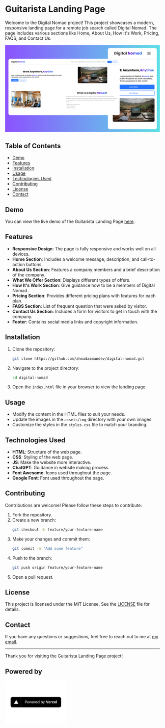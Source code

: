 # Guitarista Landing Page

Welcome to the Digital Nomad project! This project showcases a modern, responsive landing page for a remote job search called Digital Nomad. The page includes various sections like Home, About Us, How It's Work, Pricing, FAQS, and Contact Us.

![Guitarista Landing Page](./preview.png)

## Table of Contents

- [Demo](#demo)
- [Features](#features)
- [Installation](#installation)
- [Usage](#usage)
- [Technologies Used](#technologies-used)
- [Contributing](#contributing)
- [License](#license)
- [Contact](#contact)

## Demo

You can view the live demo of the Guitarista Landing Page [here](https://digital-nomad-nu.vercel.app/).

## Features

- **Responsive Design**: The page is fully responsive and works well on all devices.
- **Home Section**: Includes a welcome message, description, and call-to-action buttons.
- **About Us Section**: Features a company members and a brief description of the company.
- **What We Offer Section**: Displays different types of offers.
- **How It's Work Section**: Give guidance how to be a members of Digital Nomad .
- **Pricing Section**: Provides different pricing plans with features for each plan.
- **FAQS Section**: List of frequent question that were asked by visitor.
- **Contact Us Section**: Includes a form for visitors to get in touch with the company.
- **Footer**: Contains social media links and copyright information.

## Installation

1. Clone the repository:
    ```bash
    git clone https://github.com/ahmadaimandev/digital-nomad.git
    ```

2. Navigate to the project directory:
    ```bash
    cd digital-nomad
    ```

3. Open the `index.html` file in your browser to view the landing page.

## Usage

- Modify the content in the HTML files to suit your needs.
- Update the images in the `assets/img` directory with your own images.
- Customize the styles in the `styles.css` file to match your branding.

## Technologies Used

- **HTML**: Structure of the web page.
- **CSS**: Styling of the web page.
- **JS**: Make the website more interactive.
- **ChatGPT**: Guidance in website making process.
- **Font Awesome**: Icons used throughout the page.
- **Google Font**: Font used throughout the page.

## Contributing

Contributions are welcome! Please follow these steps to contribute:

1. Fork the repository.
2. Create a new branch:
    ```bash
    git checkout -b feature/your-feature-name
    ```
3. Make your changes and commit them:
    ```bash
    git commit -m "Add some feature"
    ```
4. Push to the branch:
    ```bash
    git push origin feature/your-feature-name
    ```
5. Open a pull request.

## License

This project is licensed under the MIT License. See the [LICENSE](LICENSE) file for details.

## Contact

If you have any questions or suggestions, feel free to reach out to me at [my email](mailto:aimanzulbahari@gmail.com).

---

Thank you for visiting the Guitarista Landing Page project!

## Powered by

<a href="https://vercel.com">
  <img src="./Powered%20by%20Vercel%20Badge.png" alt="Vercel" width="200" height="auto">
</a>

